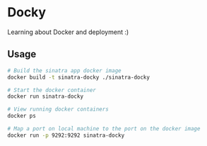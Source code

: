 # Docky

Learning about Docker and deployment :)

## Usage

```sh
# Build the sinatra app docker image
docker build -t sinatra-docky ./sinatra-docky

# Start the docker container
docker run sinatra-docky

# View running docker containers
docker ps

# Map a port on local machine to the port on the docker image
docker run -p 9292:9292 sinatra-docky
```
